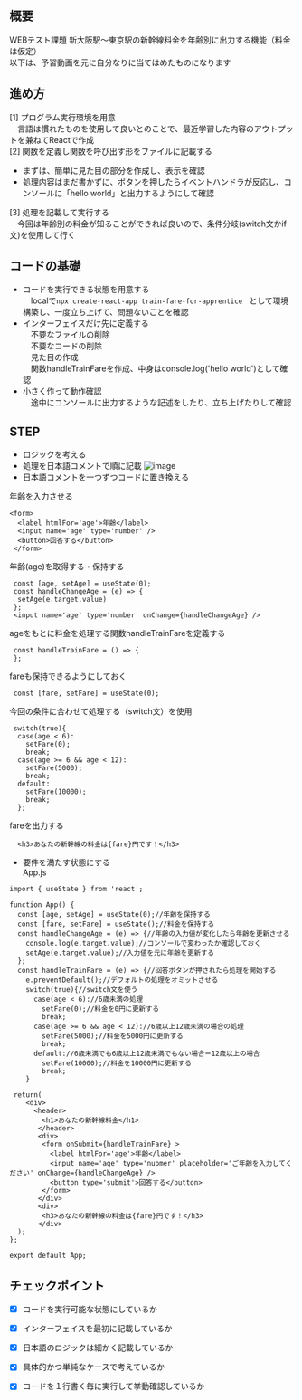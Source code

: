 ## 概要
WEBテスト課題
新大阪駅〜東京駅の新幹線料金を年齢別に出力する機能（料金は仮定）  
以下は、予習動画を元に自分なりに当てはめたものになります  
## 進め方
[1] プログラム実行環境を用意  
　言語は慣れたものを使用して良いとのことで、最近学習した内容のアウトプットを兼ねてReactで作成  
[2] 関数を定義し関数を呼び出す形をファイルに記載する
- まずは、簡単に見た目の部分を作成し、表示を確認
- 処理内容はまだ書かずに、ボタンを押したらイベントハンドラが反応し、コンソールに「hello world」と出力するようにして確認  

[3] 処理を記載して実行する  
　今回は年齢別の料金が知ることができれば良いので、条件分岐(switch文かif文)を使用して行く

## コードの基礎
- コードを実行できる状態を用意する  
　localで```npx create-react-app train-fare-for-apprentice　```として環境構築し、一度立ち上げて、問題ないことを確認  
- インターフェイスだけ先に定義する  
　不要なファイルの削除  
　不要なコードの削除  
　見た目の作成  
　関数handleTrainFareを作成、中身はconsole.log('hello world')として確認  
- 小さく作って動作確認  
　途中にコンソールに出力するような記述をしたり、立ち上げたりして確認  

## STEP  
- ロジックを考える
- 処理を日本語コメントで順に記載
![image](https://user-images.githubusercontent.com/88694354/225860139-ab33d0ff-65f5-424c-b267-f98e004e6a78.png)
- 日本語コメントを一つずつコードに置き換える

年齢を入力させる
```
<form>
  <label htmlFor='age'>年齢</label>
  <input name='age' type='number' />
  <button>回答する</button>
 </form>
```
 年齢(age)を取得する・保持する
```
 const [age, setAge] = useState(0);
 const handleChangeAge = (e) => {
  setAge(e.target.value)
 };
 <input name='age' type='number' onChange={handleChangeAge} />
```
ageをもとに料金を処理する関数handleTrainFareを定義する
```
 const handleTrainFare = () => {
 };
```
fareも保持できるようにしておく
``` 
 const [fare, setFare] = useState(0);
```
今回の条件に合わせて処理する（switch文）を使用
``` 
 switch(true){
  case(age < 6):
    setFare(0);
    break;
  case(age >= 6 && age < 12):
    setFare(5000);
    break;
  default:
    setFare(10000);
    break;
  };
```
fareを出力する
``` 
  <h3>あなたの新幹線の料金は{fare}円です！</h3>
```
  
- 要件を満たす状態にする  
App.js
```
import { useState } from 'react';

function App() {
  const [age, setAge] = useState(0);//年齢を保持する
  const [fare, setFare] = useState();//料金を保持する
  const handleChangeAge = (e) => {//年齢の入力値が変化したら年齢を更新させる
    console.log(e.target.value);//コンソールで変わったか確認しておく
    setAge(e.target.value);//入力値を元に年齢を更新する
  };
  const handleTrainFare = (e) => {//回答ボタンが押されたら処理を開始する
    e.preventDefault();//デフォルトの処理をオミットさせる
    switch(true){//switch文を使う
      case(age < 6)://6歳未満の処理
        setFare(0);//料金を0円に更新する
        break;
      case(age >= 6 && age < 12)://6歳以上12歳未満の場合の処理
        setFare(5000);//料金を5000円に更新する
        break;
      default://6歳未満でも6歳以上12歳未満でもない場合＝12歳以上の場合
        setFare(10000);//料金を10000円に更新する
        break;
    }
    
 return(
    <div>
      <header>
        <h1>あなたの新幹線料金</h1>
       </header>
       <div>
        <form onSubmit={handleTrainFare} >
          <label htmlFor='age'>年齢</label>
          <input name='age' type='nubmer' placeholder='ご年齢を入力してください' onChange={handleChangeAge} />
          <button type='submit'>回答する</button>
        </form>
       </div>
       <div>
        <h3>あなたの新幹線の料金は{fare}円です！</h3>
       </div>
  );
};

export default App;
```

## チェックポイント
- [x] コードを実行可能な状態にしているか
- [x] インターフェイスを最初に記載しているか
- [x] 日本語のロジックは細かく記載しているか
- [x] 具体的かつ単純なケースで考えているか
- [x] コードを１行書く毎に実行して挙動確認しているか

